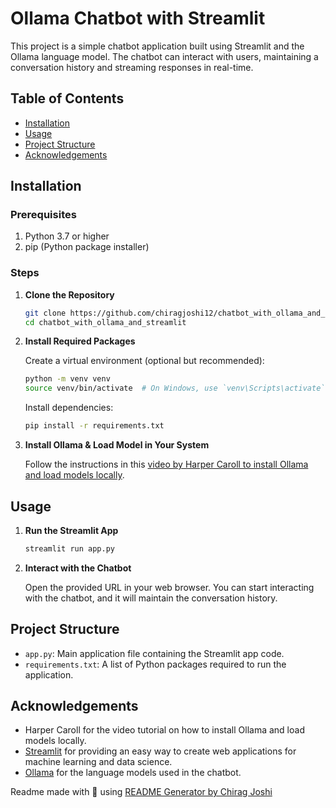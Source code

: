 # Ollama Chatbot with Streamlit

This project is a simple chatbot application built using Streamlit and the Ollama language model. The chatbot can interact with users, maintaining a conversation history and streaming responses in real-time.

## Table of Contents
- [Installation](#installation)
- [Usage](#usage)
- [Project Structure](#project-structure)
- [Acknowledgements](#acknowledgements)

## Installation

### Prerequisites

1. Python 3.7 or higher
2. pip (Python package installer)

### Steps

1. **Clone the Repository**

    ```sh
    git clone https://github.com/chiragjoshi12/chatbot_with_ollama_and_streamlit.git
    cd chatbot_with_ollama_and_streamlit
    ```

2. **Install Required Packages**

    Create a virtual environment (optional but recommended):

    ```sh
    python -m venv venv
    source venv/bin/activate  # On Windows, use `venv\Scripts\activate`
    ```

    Install dependencies:

    ```sh
    pip install -r requirements.txt
    ```

3. **Install Ollama & Load Model in Your System**

    Follow the instructions in this [video by Harper Caroll to install Ollama and load models locally](https://www.youtube.com/watch?v=dOm9YWSYbbg).

## Usage

1. **Run the Streamlit App**

    ```sh
    streamlit run app.py
    ```

2. **Interact with the Chatbot**

    Open the provided URL in your web browser. You can start interacting with the chatbot, and it will maintain the conversation history.

## Project Structure

- `app.py`: Main application file containing the Streamlit app code.
- `requirements.txt`: A list of Python packages required to run the application.

## Acknowledgements

- Harper Caroll for the video tutorial on how to install Ollama and load models locally.
- [Streamlit](https://streamlit.io/) for providing an easy way to create web applications for machine learning and data science.
- [Ollama](https://ollama.ai/) for the language models used in the chatbot.

Readme made with 💖 using [README Generator by Chirag Joshi](https://github.com/chiragjoshi12/readme-generator)